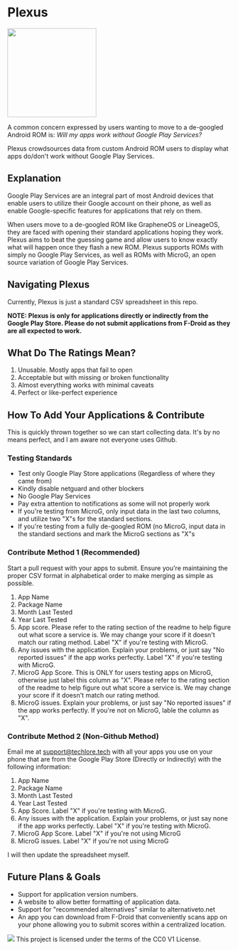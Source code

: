 # Plexus
<img src="https://techlore.tech/plexus.png" width="200" height="200">

A common concern expressed by users wanting to move to a de-googled Android ROM is: *Will my apps work without Google Play Services?*

Plexus crowdsources data from custom Android ROM users to display what apps do/don't work without Google Play Services. 

## Explanation
Google Play Services are an integral part of most Android devices that enable users to utilize their Google account on their phone, as well as enable Google-specific features for applications that rely on them. 

When users move to a de-googled ROM like GrapheneOS or LineageOS, they are faced with opening their standard applications hoping they work. Plexus aims to beat the guessing game and allow users to know exactly what will happen once they flash a new ROM. Plexus supports ROMs with simply no Google Play Services, as well as ROMs with MicroG, an open source variation of Google Play Services.

## Navigating Plexus
Currently, Plexus is just a standard CSV spreadsheet in this repo.

**NOTE: Plexus is only for applications directly or indirectly from the Google Play Store. Please do not submit applications from F-Droid as they are all expected to work.**

## What Do The Ratings Mean?
1. Unusable. Mostly apps that fail to open
2. Acceptable but with missing or broken functionality
3. Almost everything works with minimal caveats 
4. Perfect or like-perfect experience

## How To Add Your Applications & Contribute
This is quickly thrown together so we can start collecting data. It's by no means perfect, and I am aware not everyone uses Github. 

### Testing Standards

* Test only Google Play Store applications (Regardless of where they came from)
* Kindly disable netguard and other blockers
* No Google Play Services
* Pay extra attention to notifications as some will not properly work
* If you're testing from MicroG, only input data in the last two columns, and utilize two "X"s for the standard sections.
* If you're testing from a fully de-googled ROM (no MicroG, input data in the standard sections and mark the MicroG sections as "X"s

### Contribute Method 1 (Recommended)
Start a pull request with your apps to submit. Ensure you're maintaining the proper CSV format in alphabetical order to make merging as simple as possible. 
1. App Name
2. Package Name
3. Month Last Tested
4. Year Last Tested
5. App score. Please refer to the rating section of the readme to help figure out what score a service is. We may change your score if it doesn't match our rating method. Label "X" if you're testing with MicroG.
6. Any issues with the application. Explain your problems, or just say "No reported issues" if the app works perfectly. Label "X" if you're testing with MicroG.
7. MicroG App Score. This is ONLY for users testing apps on MicroG, otherwise just label this column as "X". Please refer to the rating section of the readme to help figure out what score a service is. We may change your score if it doesn't match our rating method.
8. MicroG issues. Explain your problems, or just say "No reported issues" if the app works perfectly. If you're not on MicroG, lable the column as "X".

### Contribute Method 2 (Non-Github Method)
Email me at support@techlore.tech with all your apps you use on your phone that are from the Google Play Store (Directly or Indirectly) with the following information:
1. App Name
2. Package Name
3. Month Last Tested
4. Year Last Tested
5. App Score. Label "X" if you're testing with MicroG.
6. Any issues with the application. Explain your problems, or just say none if the app works perfectly. Label "X" if you're testing with MicroG.
7. MicroG App Score. Label "X" if you're not using MicroG
8. MicroG issues. Label "X" if you're not using MicroG

I will then update the spreadsheet myself. 

## Future Plans & Goals
* Support for application version numbers.
* A website to allow better formatting of application data. 
* Support for "recommended alternatives" similar to alternativeto.net
* An app you can download from F-Droid that conveniently scans app on your phone allowing you to submit scores within a centralized location.

![](https://i.creativecommons.org/p/zero/1.0/88x31.png) This project is licensed under the terms of the CC0 V1 License. 
